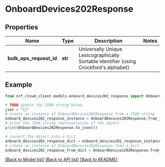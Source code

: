 # OnboardDevices202Response


## Properties

Name | Type | Description | Notes
------------ | ------------- | ------------- | -------------
**bulk_ops_request_id** | **str** | Universally Unique Lexicographically Sortable Identifier (using Crockford&#39;s alphabet). | 

## Example

```python
from nrf_cloud_client.models.onboard_devices202_response import OnboardDevices202Response

# TODO update the JSON string below
json = "{}"
# create an instance of OnboardDevices202Response from a JSON string
onboard_devices202_response_instance = OnboardDevices202Response.from_json(json)
# print the JSON string representation of the object
print(OnboardDevices202Response.to_json())

# convert the object into a dict
onboard_devices202_response_dict = onboard_devices202_response_instance.to_dict()
# create an instance of OnboardDevices202Response from a dict
onboard_devices202_response_from_dict = OnboardDevices202Response.from_dict(onboard_devices202_response_dict)
```
[[Back to Model list]](../README.md#documentation-for-models) [[Back to API list]](../README.md#documentation-for-api-endpoints) [[Back to README]](../README.md)


